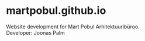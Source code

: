 # martpobul.github.io
Website development for Mart Pobul Arhitektuuribüroo.
</br>Developer: Joonas Palm
